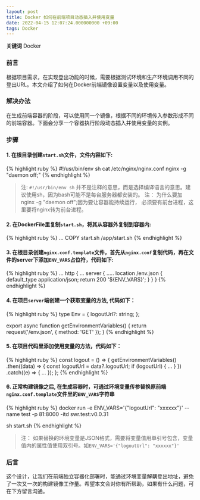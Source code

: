 ```yaml
---
layout: post
title: Docker 如何在前端项目动态插入并使用变量
date: 2022-04-15 12:07:24.000000000 +09:00
tags: Docker
---
```


**关键词** Docker

### 前言
根据项目需求，在实现登出功能的时候，需要根据测试环境和生产环境调用不同的登出URL。本文介绍了如何在Docker前端镜像设置变量以及使用变量。

### 解决办法
在生成前端容器的阶段，可以使用同一个镜像，根据不同的环境传入参数形成不同的前端容器。下面会分享一个容器执行阶段动态插入并使用变量的实例。

### 步骤 
#### 1. 在根目录创建`start.sh`文件，文件内容如下:
{% highlight ruby %}
#!/usr/bin/env sh
cat /etc/nginx/nginx.conf
nginx -g "daemon off;"
{% endhighlight %}
> 注: `#!/usr/bin/env sh` 并不是注释的意思，而是选择编译语言的意思。建议使用sh，因为bash可能不是每台服务器都安装的。
> 注： 为什么要加nginx -g "daemon off";因为要让容器能持续运行， 必须要有前台进程，这里要将nginx转为前台进程。

#### 2. 在DockerFile里复制`start.sh`，将其从容器外复制到容器内:
{% highlight ruby %}
...
COPY start.sh /app/start.sh
{% endhighlight %}

#### 3. 在根目录创建`nginx.conf.template`文件，首先从`nginx.conf`复制代码，再在文件的server下添加`ENV_VARS`占位符，代码如下:
{% highlight ruby %}
...
http {
    ...
    server {
        .....
        location /env.json {
            default_type application/json;
            return 200 '${ENV_VARS}';
        }
    }
}
{% endhighlight %}

#### 4. 在项目`server`端创建一个获取变量的方法, 代码如下：
{% highlight ruby %}
type Env = {
  logoutUrl?: string;
};

export async function getEnvironmentVariables() {
  return request<Env>('/env.json', { method: 'GET' });
}
{% endhighlight %}

#### 5. 在项目代码里添加使用变量的方法，代码如下：
{% highlight ruby %}
const logout = () => {
    getEnvironmentVariables()
      .then((data) => {
        const logoutUrl = data?.logoutUrl;
        if (logoutUrl) {
         ...
        }
      })
      .catch((e) => {
        ...
      });
  };
{% endhighlight %}

#### 6. 正常构建镜像之后, 在生成容器时，可通过环境变量传参替换原前端`nginx.conf.template`文件里的`ENV_VARS`字符串
{% highlight ruby %}
docker run -e ENV_VARS='{"logoutUrl": "xxxxxx"}' --name test -p 81:8000 -itd swr.test:v0.0.31

sh start.sh
{% endhighlight %}

> 注： 如果替换的环境变量是JSON格式，需要将变量值用单引号包含，变量值内的属性值使用双引号。如`ENV_VARS='{"logoutUrl": "xxxxxx"}'`

### 后言
这个设计，让我们在前端独立容器化部署时，能通过环境变量解耦登出地址，避免了一次又一次的构建镜像工作量。希望本文会对你有所帮助，如果有什么问题，可在下方留言沟通。